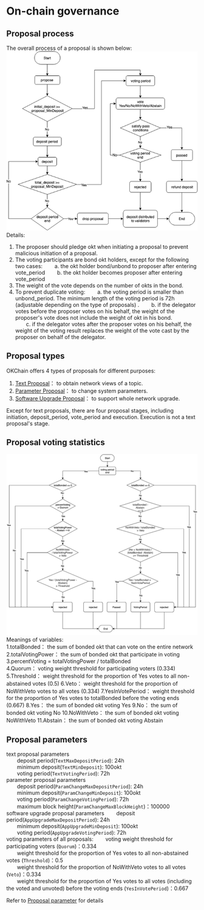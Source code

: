 # On-chain governance

## Proposal process

The overall process of a proposal is shown below:
![](../img/OKChainProposal.png)   
Details:  
1. The proposer should pledge okt when initiating a proposal to prevent malicious initiation of a proposal.
2. The voting participants are bond okt holders, except for the following two cases:
&emsp;&emsp;a. the okt holder bond/unbond to proposer after entering vote_period
&emsp;&emsp;b. the okt holder becomes proposer after entering vote_period
3. The weight of the vote depends on the number of okts in the bond.
4. To prevent duplicate voting:
&emsp;&emsp;a. the voting period is smaller than unbond_period. The minimum length of the voting period is 72h (adjustable depending on the type of proposals) .
&emsp;&emsp;b. if the delegator votes before the proposer votes on his behalf, the weight of the proposer's vote does not include the weight of okt in his bond.  
&emsp;&emsp;c. if the delegator votes after the proposer votes on his behalf, the weight of the voting result replaces the weight of the vote cast by the proposer on behalf of the delegator.

## Proposal types
OKChain offers 4 types of proposals for different purposes: 
1. [Text Proposal](./governance/text.md)： to obtain network views of a topic.
2. [Parameter Proposal](./governance/parameter.md)： to change system parameters. 
3. [Software Upgrade Proposal](./governance/upgrade.md)： to support whole network upgrade.

Except for text proposals, there are four proposal stages, including initiation, deposit_period, vote_period and execution. Execution is not a text proposal's stage.

## Proposal voting statistics
![](../img/gov-tally.png) 
Meanings of variables:   
1.totalBonded： the sum of bonded okt that can vote on the entire network
2.totalVotingPower： the sum of bonded okt that participate in voting
3.percentVoting = totalVotingPower / totalBonded   
4.Quorum： voting weight threshold for participating voters (0.334)
5.Threshold： weight threshold for the proportion of Yes votes to all non-abstained votes (0.5)
6.Veto： weight threshold for the proportion of NoWithVeto votes to all votes (0.334)
7.YesInVotePeriod： weight threshold for the proportion of Yes votes to totalBonded before the voting ends (0.667)
8.Yes： the sum of bonded okt voting Yes
9.No： the sum of bonded okt voting No
10.NoWithVeto： the sum of bonded okt voting NoWithVeto
11.Abstain： the sum of bonded okt voting Abstain

## Proposal parameters
text proposal parameters  
&emsp;&emsp;deposit period(`TextMaxDepositPeriod`): 24h   
&emsp;&emsp;minimum deposit(`TextMinDeposit`): 100okt  
&emsp;&emsp;voting period(`TextVotingPeriod`): 72h   
parameter proposal parameters   
&emsp;&emsp;deposit period(`ParamChangeMaxDepositPeriod`): 24h   
&emsp;&emsp;minimum deposit(`ParamChangeMinDeposit`): 100okt  
&emsp;&emsp;voting period(`ParamChangeVotingPeriod`): 72h   
&emsp;&emsp;maximum block height(`ParamChangeMaxBlockHeight`)：100000    
software upgrade proposal parameters
&emsp;&emsp;deposit period(`AppUpgradeMaxDepositPeriod`): 24h   
&emsp;&emsp;minimum deposit(`AppUpgradeMinDeposit`): 100okt   
&emsp;&emsp;voting period(`AppUpgradeVotingPeriod`): 72h   
voting parameters of all proposals:
&emsp;&emsp;voting weight threshold for participating voters (`Quorum`)：0.334   
&emsp;&emsp;weight threshold for the proportion of Yes votes to all non-abstained votes (`Threshold`)：0.5   
&emsp;&emsp;weight threshold for the proportion of NoWithVeto votes to all votes (`Veto`)：0.334  
&emsp;&emsp;weight threshold for the proportion of Yes votes to all votes (including the voted and unvoted) before the voting ends (`YesInVotePeriod`)：0.667

Refer to [Proposal parameter](./governance/parameter.html#id1) for details
